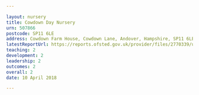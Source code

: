 ```yaml
---

layout: nursery
title: Cowdown Day Nursery
urn: 507866
postcode: SP11 6LE
address: Cowdown Farm House, Cowdown Lane, Andover, Hampshire, SP11 6LE
latestReportUrl: https://reports.ofsted.gov.uk/provider/files/2770339/urn/507866.pdf
teaching: 2
development: 2
leadership: 2
outcomes: 2
overall: 2
date: 10 April 2018

---
```

